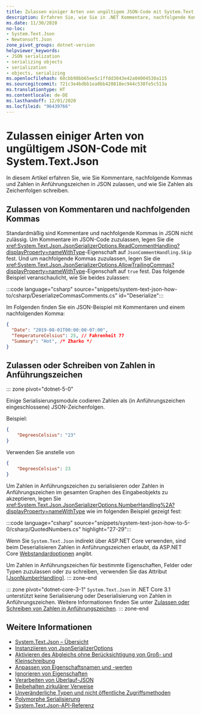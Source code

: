 ```yaml
---
title: Zulassen einiger Arten von ungültigem JSON-Code mit System.Text.Json
description: Erfahren Sie, wie Sie in .NET Kommentare, nachfolgende Kommas und Zahlen in Anführungszeichen beim Serialisieren in und Deserialisieren aus JSON zulassen.
ms.date: 11/30/2020
no-loc:
- System.Text.Json
- Newtonsoft.Json
zone_pivot_groups: dotnet-version
helpviewer_keywords:
- JSON serialization
- serializing objects
- serialization
- objects, serializing
ms.openlocfilehash: 60cbb98bb65ee5c1ffdd3043e42a04004530a115
ms.sourcegitcommit: 721c3e4bdbb1ea0bb420818ec944c538fe5c513a
ms.translationtype: HT
ms.contentlocale: de-DE
ms.lasthandoff: 12/01/2020
ms.locfileid: "96439766"
---
```

# <a name="how-to-allow-some-kinds-of-invalid-json-with-no-locsystemtextjson"></a>Zulassen einiger Arten von ungültigem JSON-Code mit System.Text.Json

In diesem Artikel erfahren Sie, wie Sie Kommentare, nachfolgende Kommas und Zahlen in Anführungszeichen in JSON zulassen, und wie Sie Zahlen als Zeichenfolgen schreiben.

## <a name="allow-comments-and-trailing-commas"></a>Zulassen von Kommentaren und nachfolgenden Kommas

Standardmäßig sind Kommentare und nachfolgende Kommas in JSON nicht zulässig. Um Kommentare im JSON-Code zuzulassen, legen Sie die <xref:System.Text.Json.JsonSerializerOptions.ReadCommentHandling?displayProperty=nameWithType>-Eigenschaft auf `JsonCommentHandling.Skip` fest.
Und um nachfolgende Kommas zuzulassen, legen Sie die <xref:System.Text.Json.JsonSerializerOptions.AllowTrailingCommas?displayProperty=nameWithType>-Eigenschaft auf `true` fest. Das folgende Beispiel veranschaulicht, wie Sie beides zulassen:

:::code language="csharp" source="snippets/system-text-json-how-to/csharp/DeserializeCommasComments.cs" id="Deserialize":::

Im Folgenden finden Sie ein JSON-Beispiel mit Kommentaren und einem nachfolgenden Komma:

```json
{
  "Date": "2019-08-01T00:00:00-07:00",
  "TemperatureCelsius": 25, // Fahrenheit 77
  "Summary": "Hot", /* Zharko */
}
```

## <a name="allow-or-write-numbers-in-quotes"></a>Zulassen oder Schreiben von Zahlen in Anführungszeichen

::: zone pivot="dotnet-5-0"

Einige Serialisierungsmodule codieren Zahlen als (in Anführungszeichen eingeschlossene) JSON-Zeichenfolgen.

Beispiel:

```json
{
    "DegreesCelsius": "23"
}
```

Verwenden Sie anstelle von

```json
{
    "DegreesCelsius": 23
}
```

Um Zahlen in Anführungszeichen zu serialisieren oder Zahlen in Anführungszeichen im gesamten Graphen des Eingabeobjekts zu akzeptieren, legen Sie <xref:System.Text.Json.JsonSerializerOptions.NumberHandling%2A?displayProperty=nameWithType> wie im folgenden Beispiel gezeigt fest:

:::code language="csharp" source="snippets/system-text-json-how-to-5-0/csharp/QuotedNumbers.cs" highlight="27-29":::

Wenn Sie `System.Text.Json` indirekt über ASP.NET Core verwenden, sind beim Deserialisieren Zahlen in Anführungszeichen erlaubt, da ASP.NET Core [Webstandardoptionen](xref:System.Text.Json.JsonSerializerDefaults.Web) angibt.

Um Zahlen in Anführungszeichen für bestimmte Eigenschaften, Felder oder Typen zuzulassen oder zu schreiben, verwenden Sie das Attribut [[JsonNumberHandling]](xref:System.Text.Json.Serialization.JsonNumberHandlingAttribute).
::: zone-end

::: zone pivot="dotnet-core-3-1"
`System.Text.Json` in .NET Core 3.1 unterstützt keine Serialisierung oder Deserialisierung von Zahlen in Anführungszeichen. Weitere Informationen finden Sie unter [Zulassen oder Schreiben von Zahlen in Anführungszeichen](system-text-json-migrate-from-newtonsoft-how-to.md#allow-or-write-numbers-in-quotes).
::: zone-end

## <a name="see-also"></a>Weitere Informationen

* [System.Text.Json – Übersicht](system-text-json-overview.md)
* [Instanziieren von JsonSerializerOptions](system-text-json-configure-options.md)
* [Aktivieren des Abgleichs ohne Berücksichtigung von Groß- und Kleinschreibung](system-text-json-character-casing.md)
* [Anpassen von Eigenschaftsnamen und -werten](system-text-json-customize-properties.md)
* [Ignorieren von Eigenschaften](system-text-json-ignore-properties.md)
* [Verarbeiten von Überlauf-JSON](system-text-json-handle-overflow.md)
* [Beibehalten zirkulärer Verweise](system-text-json-preserve-references.md)
* [Unveränderliche Typen und nicht öffentliche Zugriffsmethoden](system-text-json-immutability.md)
* [Polymorphe Serialisierung](system-text-json-polymorphism.md)
* [System.Text.Json-API-Referenz](xref:System.Text.Json)
